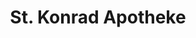 ---
title: "St. Konrad Apotheke"
url: /bad-griesbach-i-rottal/st-konrad-apotheke/
shop: Drogerie
---